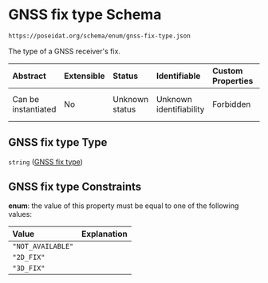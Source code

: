 # GNSS fix type Schema

```txt
https://poseidat.org/schema/enum/gnss-fix-type.json
```

The type of a GNSS receiver's fix.

| Abstract            | Extensible | Status         | Identifiable            | Custom Properties | Additional Properties | Access Restrictions | Defined In                                                                   |
| :------------------ | :--------- | :------------- | :---------------------- | :---------------- | :-------------------- | :------------------ | :--------------------------------------------------------------------------- |
| Can be instantiated | No         | Unknown status | Unknown identifiability | Forbidden         | Allowed               | none                | [gnss-fix-type.json](schemas/enum/gnss-fix-type.json "open original schema") |

## GNSS fix type Type

`string` ([GNSS fix type](gnss-fix-type.md))

## GNSS fix type Constraints

**enum**: the value of this property must be equal to one of the following values:

| Value             | Explanation |
| :---------------- | :---------- |
| `"NOT_AVAILABLE"` |             |
| `"2D_FIX"`        |             |
| `"3D_FIX"`        |             |
